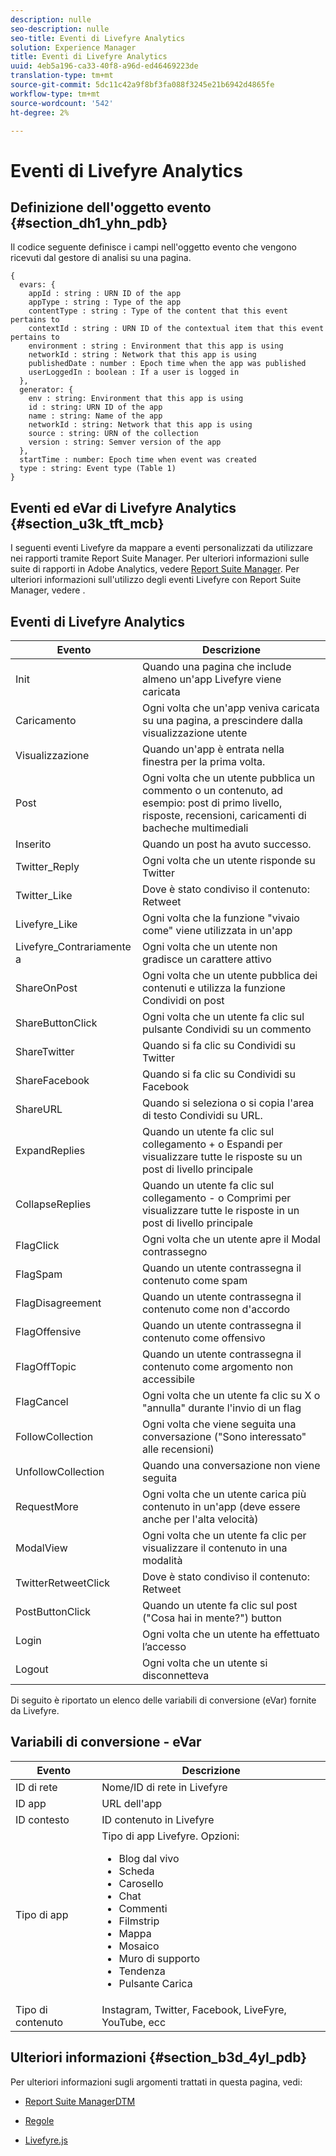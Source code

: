 ```yaml
---
description: nulle
seo-description: nulle
seo-title: Eventi di Livefyre Analytics
solution: Experience Manager
title: Eventi di Livefyre Analytics
uuid: 4eb5a196-ca33-40f8-a96d-ed46469223de
translation-type: tm+mt
source-git-commit: 5dc11c42a9f8bf3fa088f3245e21b6942d4865fe
workflow-type: tm+mt
source-wordcount: '542'
ht-degree: 2%

---
```



# Eventi di Livefyre Analytics

## Definizione dell&#39;oggetto evento {#section_dh1_yhn_pdb}

Il codice seguente definisce i campi nell&#39;oggetto evento che vengono ricevuti dal gestore di analisi su una pagina.

```
{
  evars: {
    appId : string : URN ID of the app
    appType : string : Type of the app
    contentType : string : Type of the content that this event pertains to
    contextId : string : URN ID of the contextual item that this event pertains to
    environment : string : Environment that this app is using
    networkId : string : Network that this app is using
    publishedDate : number : Epoch time when the app was published
    userLoggedIn : boolean : If a user is logged in
  },
  generator: {
    env : string: Environment that this app is using
    id : string: URN ID of the app
    name : string: Name of the app
    networkId : string: Network that this app is using
    source : string: URN of the collection
    version : string: Semver version of the app
  },
  startTime : number: Epoch time when event was created
  type : string: Event type (Table 1)
}
```

## Eventi ed eVar di Livefyre Analytics {#section_u3k_tft_mcb}

I seguenti eventi Livefyre da mappare a eventi personalizzati da utilizzare nei rapporti tramite Report Suite Manager. Per ulteriori informazioni sulle suite di rapporti in  Adobe Analytics, vedere [Report Suite Manager](https://docs.adobe.com/content/help/en/analytics/admin/manage-report-suites/report-suites-admin.html). Per ulteriori informazioni sull&#39;utilizzo degli eventi Livefyre con Report Suite Manager, vedere [](../livefyre-analytics/c-use-livefyre-with-adobe-analytics.md#section_iks_kgd_4cb).

## Eventi di Livefyre Analytics

| Evento | Descrizione |
|---|---|
| Init | Quando una pagina che include almeno un&#39;app Livefyre viene caricata |
| Caricamento | Ogni volta che un&#39;app veniva caricata su una pagina, a prescindere dalla visualizzazione utente |
| Visualizzazione | Quando un&#39;app è entrata nella finestra per la prima volta. |
| Post | Ogni volta che un utente pubblica un commento o un contenuto, ad esempio: post di primo livello, risposte, recensioni, caricamenti di bacheche multimediali |
| Inserito | Quando un post ha avuto successo. |
| Twitter_Reply | Ogni volta che un utente risponde su Twitter |
| Twitter_Like | Dove è stato condiviso il contenuto: Retweet |
| Livefyre_Like | Ogni volta che la funzione &quot;vivaio come&quot; viene utilizzata in un&#39;app |
| Livefyre_Contrariamente a | Ogni volta che un utente non gradisce un carattere attivo |
| ShareOnPost | Ogni volta che un utente pubblica dei contenuti e utilizza la funzione Condividi on post |
| ShareButtonClick | Ogni volta che un utente fa clic sul pulsante Condividi su un commento |
| ShareTwitter | Quando si fa clic su Condividi su Twitter |
| ShareFacebook | Quando si fa clic su Condividi su Facebook |
| ShareURL | Quando si seleziona o si copia l&#39;area di testo Condividi su URL. |
| ExpandReplies | Quando un utente fa clic sul collegamento + o Espandi per visualizzare tutte le risposte su un post di livello principale |
| CollapseReplies | Quando un utente fa clic sul collegamento - o Comprimi per visualizzare tutte le risposte in un post di livello principale |
| FlagClick | Ogni volta che un utente apre il Modal contrassegno |
| FlagSpam | Quando un utente contrassegna il contenuto come spam |
| FlagDisagreement | Quando un utente contrassegna il contenuto come non d&#39;accordo |
| FlagOffensive | Quando un utente contrassegna il contenuto come offensivo |
| FlagOffTopic | Quando un utente contrassegna il contenuto come argomento non accessibile |
| FlagCancel | Ogni volta che un utente fa clic su X o &quot;annulla&quot; durante l&#39;invio di un flag |
| FollowCollection | Ogni volta che viene seguita una conversazione (&quot;Sono interessato&quot; alle recensioni) |
| UnfollowCollection | Quando una conversazione non viene seguita |
| RequestMore | Ogni volta che un utente carica più contenuto in un&#39;app (deve essere anche per l&#39;alta velocità) |
| ModalView | Ogni volta che un utente fa clic per visualizzare il contenuto in una modalità |
| TwitterRetweetClick | Dove è stato condiviso il contenuto: Retweet |
| PostButtonClick | Quando un utente fa clic sul post (&quot;Cosa hai in mente?&quot;) button |
| Login | Ogni volta che un utente ha effettuato l’accesso |
| Logout | Ogni volta che un utente si disconnetteva |

Di seguito è riportato un elenco delle variabili di conversione (eVar) fornite da Livefyre.

## Variabili di conversione - eVar

| Evento | Descrizione |
|--- |--- |
| ID di rete | Nome/ID di rete in Livefyre |
| ID app | URL dell&#39;app |
| ID contesto | ID contenuto in Livefyre |
| Tipo di app | Tipo di app Livefyre. Opzioni: <br><ul><li>Blog dal vivo  </li><li> Scheda</li><li>Carosello</li><li>Chat </li><li>Commenti</li><li>Filmstrip</li><li>Mappa</li><li>Mosaico</li><li>Muro di supporto</li><li>Tendenza</li><li>Pulsante Carica</li></ul> |
| Tipo di contenuto | Instagram, Twitter, Facebook, LiveFyre, YouTube, ecc |

## Ulteriori informazioni {#section_b3d_4yl_pdb}

Per ulteriori informazioni sugli argomenti trattati in questa pagina, vedi:

* [Report Suite ](https://docs.adobe.com/content/help/en/analytics/admin/manage-report-suites/report-suites-admin.html)[ManagerDTM](https://docs.adobe.com/content/help/en/livefyre/using/apps/filmstrip/c-filmstrip-app.html)

* [Regole](https://docs.adobe.com/content/help/en/dtm/using/resources/rules/create-rules.html)
* [Livefyre.js](/help/implementation/c-livefyre.js.md)